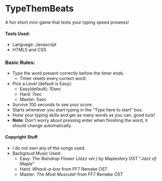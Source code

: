 # TypeThemBeats
A fun short mini-game that tests your typing speed prowess!

#### Tools Used:
* Language: Javascript
* HTML5 and CSS

### Basic Rules:
* Type the word present correctly before the timer ends.
  * Timer resets every correct word.
* Pick a Level (default is Easy): 
  * Easy(default): 10sec
  * Hard: 7sec 
  * Master: 5sec
* Survive 100 seconds to see your score.
* Starts whenever you start typing in the "Type here to start" box.
* Hone your typing skills and get as many words as you can, good luck!
* **Note**: Don't worry about pressing enter when finishing the word, it should change automatically.

#### Copyright Stuff
* I do not own any of the songs used.
* Backgroud Music Used:
  * Easy: *The Raindrop Flower (Jazz ver.)* by Maplestory OST "*Jazz of Maple*"
  * Hard: *Whack-a-box* from FF7 Remake OST
  * Master: *The Most Muscular* from FF7 Remake OST